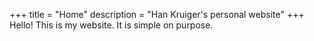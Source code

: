 +++
title = "Home"
description = "Han Kruiger's personal website"
+++
Hello! This is my website. It is simple on purpose.
